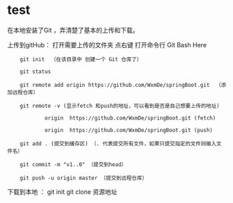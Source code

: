 # test

在本地安装了Git ，弄清楚了基本的上传和下载。

上传到gitHub：
        打开需要上传的文件夹 点右键 打开命令行 Git Bash Here  

        git init  （在该目录中 创建一个 Git 仓库了）

        git status

        git remote add origin https://github.com/WxmDe/springBoot.git  （添加远程仓库）

        git remote -v (显示fetch 和push的地址，可以看到是否是自己想要上传的地址)

                origin  https://github.com/WxmDe/springBoot.git (fetch)

                origin  https://github.com/WxmDe/springBoot.git (push)

        git add . (提交到缓存区) （. 代表提交所有文件，如果只提交指定的文件则输入文件名）

        git commit -m "v1..0" （提交到head）

        git push -u origin master （提交到远程仓库）
下载到本地 ：
        git init 
        git clone 资源地址

